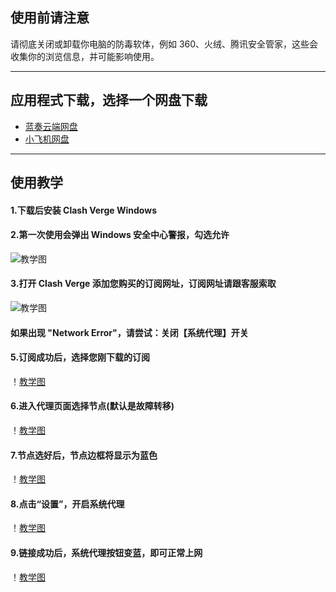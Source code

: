 ## 使用前请注意

请彻底关闭或卸载你电脑的防毒软体，例如 360、火绒、腾讯安全管家，这些会收集你的浏览信息，并可能影响使用。

---

## 应用程式下载，选择一个网盘下载

- [蓝奏云端网盘](https://tagcloud.lanzouw.com/ibyth2hcivab)
- [小飞机网盘](https://share.feijipan.com/s/noDri8kk)   

---

## 使用教学

#### 1.下载后安装 **Clash Verge Windows**  

#### 2.第一次使用会弹出 Windows 安全中心警报，勾选允许
![教学图](https://storage.crisp.chat/users/helpdesk/website/de54da2065412800/3_1d6lc88.png)  


#### 3.打开 Clash Verge 添加您购买的订阅网址，订阅网址请跟客服索取  
![教学图](https://storage.crisp.chat/users/helpdesk/website/de54da2065412800/1_1hmcerr.jpg)  

#### 如果出现 "Network Error"，请尝试：关闭【系统代理】开关  


#### 5.订阅成功后，选择您刚下载的订阅  
！[教学图](https://storage.crisp.chat/users/helpdesk/website/de54da2065412800/2_1pt54i6.jpg)  


#### 6.进入代理页面选择节点(默认是故障转移)  
！[教学图](https://storage.crisp.chat/users/helpdesk/website/de54da2065412800/3_bflf2x.jpg)  


#### 7.节点选好后，节点边框将显示为蓝色  
！[教学图](https://storage.crisp.chat/users/helpdesk/website/de54da2065412800/5_1jy7v9d.jpg)  


#### 8.点击“设置”，开启系统代理  
！[教学图](https://storage.crisp.chat/users/helpdesk/website/de54da2065412800/6_fkamwv.jpg)  

#### 9.链接成功后，系统代理按钮变蓝，即可正常上网  
！[教学图](https://storage.crisp.chat/users/helpdesk/website/de54da2065412800/7_1chtyrf.jpg)  
